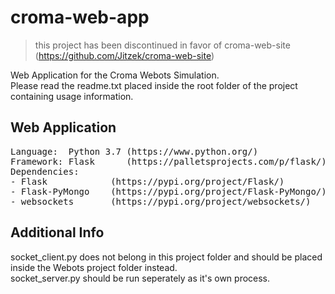 # croma-web-app<br>
>this project has been discontinued in favor of croma-web-site (https://github.com/Jitzek/croma-web-site)

Web Application for the Croma Webots Simulation.<br>
Please read the readme.txt placed inside the root folder of the project containing usage information.<br>

## Web Application<br>
<pre>
Language:  Python 3.7 (https://www.python.org/)
Framework: Flask      (https://palletsprojects.com/p/flask/)
Dependencies:
- Flask            (https://pypi.org/project/Flask/)
- Flask-PyMongo    (https://pypi.org/project/Flask-PyMongo/)
- websockets       (https://pypi.org/project/websockets/)
</pre>

## Additional Info<br>
socket_client.py does not belong in this project folder and should be placed inside the Webots project folder instead.<br>
socket_server.py should be run seperately as it's own process.
